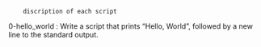 		discription of each script

0-hello_world : Write a script that prints “Hello, World”, followed by a new line to the standard output.


